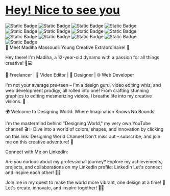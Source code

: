 <h1><span style="color: blue; font-size: 36px;"><a href='https://github.com/MadihaMassoudi'>Hey! Nice to see you</a></span></h1>
<div><img alt="Static Badge" src="https://img.shields.io/badge/JavaScript-blue"> <img alt="Static Badge" src="https://img.shields.io/badge/TypeJS-yellow"> <img alt="Static Badge" src="https://img.shields.io/badge/ReactJS-pink"> <img alt="Static Badge" src="https://img.shields.io/badge/HTML-orange"> <img alt="Static Badge" src="https://img.shields.io/badge/NodeJS-violet"> <img alt="Static Badge" src="https://img.shields.io/badge/Bootstrap-purple"> <img alt="Static Badge" src="https://img.shields.io/badge/CSS-grey"> <img alt="Static Badge" src="https://img.shields.io/badge/Photoshop-violet"> <img alt="Static Badge" src="https://img.shields.io/badge/Filmora-darkblue"> <img alt="Static Badge" src="https://img.shields.io/badge/CapCut-cyan"> <img alt="Static Badge" src="https://img.shields.io/badge/Adobe%20Premiere%20Pro-black"> <img alt="Static Badge" src="https://img.shields.io/badge/Adobe%20Illustrator-darkpurple"> <img alt="Static Badge" src="https://img.shields.io/badge/Canva-lightblue"></div>
🌟 Meet Madiha Massoudi: Young Creative Extraordinaire! 🌟

Hey there! I'm Madiha, a 12-year-old dynamo with a passion for all things creative! 🎨💻

💼 Freelancer | 🎥 Video Editor | 🎨 Designer | 🌐 Web Developer

I'm not your average pre-teen – I'm a design guru, video editing whiz, and web development prodigy, all rolled into one! From crafting stunning graphics to editing mesmerizing videos, I breathe life into my creative visions. 💫

🌍 Welcome to Designing World: Where Imagination Knows No Bounds!

I'm the mastermind behind "Designing World," my very own YouTube channel! 🎬✨ Dive into a world of colors, shapes, and innovation by clicking on this link: Designing World Channel Don't miss out – subscribe, and join me on this creative adventure! 🚀

Connect with Me on LinkedIn:

Are you curious about my professional journey? Explore my achievements, projects, and collaborations on my LinkedIn profile: LinkedIn Let's connect and inspire each other! 🤝✨

Join me in my quest to make the world more vibrant, one design at a time! 🎉 Let's create, innovate, and inspire together! 🚀🎨
